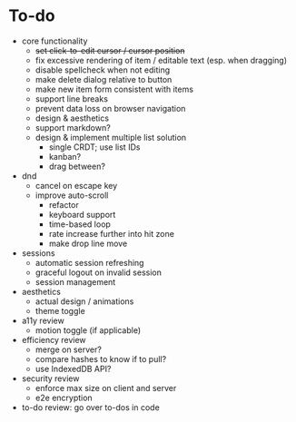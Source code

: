 # To-do

- core functionality
  - ~~set click-to-edit cursor / cursor position~~
  - fix excessive rendering of item / editable text (esp. when dragging)
  - disable spellcheck when not editing
  - make delete dialog relative to button
  - make new item form consistent with items
  - support line breaks
  - prevent data loss on browser navigation
  - design & aesthetics
  - support markdown?
  - design & implement multiple list solution
    - single CRDT; use list IDs
    - kanban?
    - drag between?
- dnd
  - cancel on escape key
  - improve auto-scroll
    - refactor
    - keyboard support
    - time-based loop
    - rate increase further into hit zone
    - make drop line move
- sessions
  - automatic session refreshing
  - graceful logout on invalid session
  - session management
- aesthetics
  - actual design / animations
  - theme toggle
- a11y review
  - motion toggle (if applicable)
- efficiency review
  - merge on server?
  - compare hashes to know if to pull?
  - use IndexedDB API?
- security review
  - enforce max size on client and server
  - e2e encryption
- to-do review: go over to-dos in code
